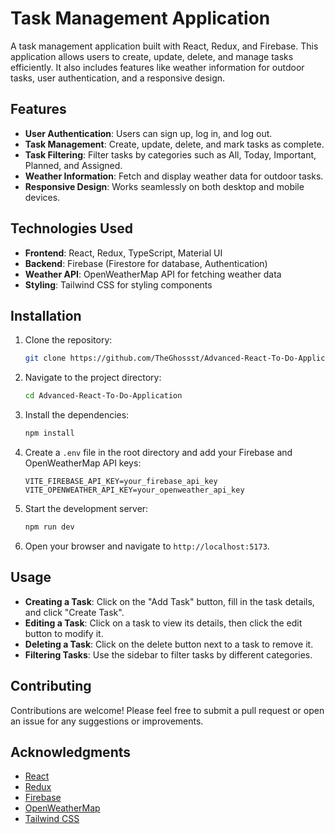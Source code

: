 # Task Management Application

A task management application built with React, Redux, and Firebase. This application allows users to create, update, delete, and manage tasks efficiently. It also includes features like weather information for outdoor tasks, user authentication, and a responsive design.

## Features

- **User Authentication**: Users can sign up, log in, and log out.
- **Task Management**: Create, update, delete, and mark tasks as complete.
- **Task Filtering**: Filter tasks by categories such as All, Today, Important, Planned, and Assigned.
- **Weather Information**: Fetch and display weather data for outdoor tasks.
- **Responsive Design**: Works seamlessly on both desktop and mobile devices.

## Technologies Used

- **Frontend**: React, Redux, TypeScript, Material UI
- **Backend**: Firebase (Firestore for database, Authentication)
- **Weather API**: OpenWeatherMap API for fetching weather data
- **Styling**: Tailwind CSS for styling components

## Installation

1. Clone the repository:
   ```bash
   git clone https://github.com/TheGhossst/Advanced-React-To-Do-Application.git
   ```

2. Navigate to the project directory:
   ```bash
   cd Advanced-React-To-Do-Application
   ```

3. Install the dependencies:
   ```bash
   npm install
   ```

4. Create a `.env` file in the root directory and add your Firebase and OpenWeatherMap API keys:
   ```plaintext
   VITE_FIREBASE_API_KEY=your_firebase_api_key
   VITE_OPENWEATHER_API_KEY=your_openweather_api_key
   ```

5. Start the development server:
   ```bash
   npm run dev
   ```

6. Open your browser and navigate to `http://localhost:5173`.

## Usage

- **Creating a Task**: Click on the "Add Task" button, fill in the task details, and click "Create Task".
- **Editing a Task**: Click on a task to view its details, then click the edit button to modify it.
- **Deleting a Task**: Click on the delete button next to a task to remove it.
- **Filtering Tasks**: Use the sidebar to filter tasks by different categories.

## Contributing

Contributions are welcome! Please feel free to submit a pull request or open an issue for any suggestions or improvements.

## Acknowledgments

- [React](https://reactjs.org/)
- [Redux](https://redux.js.org/)
- [Firebase](https://firebase.google.com/)
- [OpenWeatherMap](https://openweathermap.org/)
- [Tailwind CSS](https://tailwindcss.com/)
